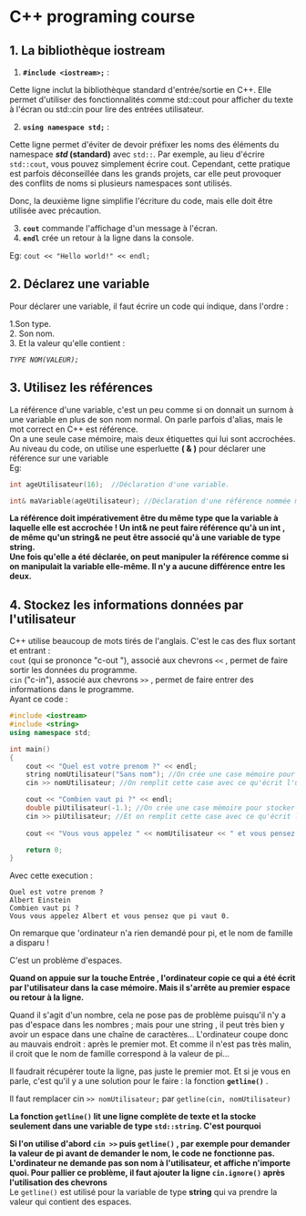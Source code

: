# C++ programing course
## 1. La bibliothèque  iostream

1. **`#include <iostream>;`** :

Cette ligne inclut la bibliothèque standard d'entrée/sortie en C++. Elle permet d'utiliser des fonctionnalités comme std::cout pour afficher du texte à l'écran ou std::cin pour lire des entrées utilisateur.

2. **`using namespace std;`** :

Cette ligne permet d'éviter de devoir préfixer les noms des éléments du namespace **_std_ (standard)** avec `std::`. Par exemple, au lieu d'écrire `std::cout`, vous pouvez simplement écrire cout.
Cependant, cette pratique est parfois déconseillée dans les grands projets, car elle peut provoquer des conflits de noms si plusieurs namespaces sont utilisés.

Donc, la deuxième ligne simplifie l'écriture du code, mais elle doit être utilisée avec précaution.

3. **`cout`** commande l'affichage d'un message à l'écran.
4. **`endl`** crée un retour à la ligne dans la console.

Eg: `cout << "Hello world!" << endl;`

## 2. Déclarez une variable

Pour déclarer une variable, il faut écrire un code qui indique, dans l'ordre :

1.Son type.  
2. Son nom.  
3. Et la valeur qu'elle contient :

_`TYPE NOM(VALEUR);`_

## 3. Utilisez les références
La référence d'une variable, c'est un peu comme si on donnait un surnom à une variable en plus de son nom normal. On parle parfois d'alias, mais le mot correct en C++ est référence.  
On a une seule case mémoire, mais deux étiquettes qui lui sont accrochées.
Au niveau du code, on utilise une esperluette **( & )** pour déclarer une référence sur une variable  
Eg: 
```cpp
int ageUtilisateur(16);  //Déclaration d'une variable.

int& maVariable(ageUtilisateur); //Déclaration d'une référence nommée maVariable qui est accrochée à la variable ageUtilisateur
```
**La référence doit impérativement être du même type que la variable à laquelle elle est accrochée ! Un int&  ne peut faire référence qu'à un int  , de même qu'un string& ne peut être associé qu'à une variable de type string.  
Une fois qu'elle a été déclarée, on peut manipuler la référence comme si on manipulait la variable elle-même. Il n'y a aucune différence entre les deux.**
## 4. Stockez les informations données par l'utilisateur
C++ utilise beaucoup de mots tirés de l'anglais. C'est le cas des flux sortant et entrant :  
`cout`  (qui se prononce "c-out "), associé aux chevrons `<<`  , permet de faire sortir les données du programme.  
`cin` ("c-in"), associé aux chevrons `>>`  , permet de faire entrer des informations dans le programme.  
Ayant ce code :  
```cpp
#include <iostream>
#include <string>
using namespace std;

int main()
{
    cout << "Quel est votre prenom ?" << endl;
    string nomUtilisateur("Sans nom"); //On crée une case mémoire pour contenir une chaine de caractères
    cin >> nomUtilisateur; //On remplit cette case avec ce qu'écrit l'utilisateur

    cout << "Combien vaut pi ?" << endl;
    double piUtilisateur(-1.); //On crée une case mémoire pour stocker un nombre réel
    cin >> piUtilisateur; //Et on remplit cette case avec ce qu'écrit l'utilisateur
     
    cout << "Vous vous appelez " << nomUtilisateur << " et vous pensez que pi vaut " << piUtilisateur << "." << endl;

    return 0;
}
```
Avec cette execution : 
 ```
Quel est votre prenom ?
Albert Einstein
Combien vaut pi ?
Vous vous appelez Albert et vous pensez que pi vaut 0.
```

On remarque que 'ordinateur n'a rien demandé pour pi, et le nom de famille a disparu !

C'est un problème d'espaces.

**Quand on appuie sur la touche Entrée  , l'ordinateur copie ce qui a été écrit par l'utilisateur dans la case mémoire. Mais il s'arrête au premier espace ou retour à la ligne.**

Quand il s'agit d'un nombre, cela ne pose pas de problème puisqu'il n'y a pas d'espace dans les nombres ; mais pour une string  , il peut très bien y avoir un espace dans une chaîne de caractères… L'ordinateur coupe donc au mauvais endroit : après le premier mot. Et comme il n'est pas très malin, il croit que le nom de famille correspond à la valeur de pi…

Il faudrait récupérer toute la ligne, pas juste le premier mot. Et si je vous en parle, c'est qu'il y a une solution pour le faire : la fonction **`getline()`**  . 

Il faut remplacer cin `>> nomUtilisateur;` par `getline(cin, nomUtilisateur)` 

**La fonction `getline()` lit une ligne complète de texte et la stocke  seulement dans une variable de type `std::string`. C'est pourquoi**

**Si l'on utilise d'abord `cin >>` puis `getline()`  , par exemple pour demander la valeur de pi avant de demander le nom, le code ne fonctionne pas. L'ordinateur ne demande pas son nom à l'utilisateur, et affiche n'importe quoi.
Pour pallier ce problème, il faut ajouter la ligne `cin.ignore()`  après l'utilisation des chevrons**  
Le `getline()` est utilisé pour la variable de type **string** qui va prendre la valeur qui contient des espaces.